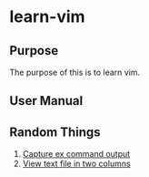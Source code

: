 # learn-vim

## Purpose
The purpose of this is to learn vim.

## User Manual
## Random Things
1. [Capture ex command output](docs/capture-ex.md)
2. [View text file in two columns](docs/two-columns.md)
